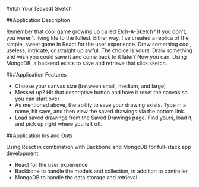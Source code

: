#etch Your [Saved] Sketch

##Application Description

Remember that cool game growing up called Etch-A-Sketch? If you don't, you weren't
living life to the fullest. Either way, I've created a replica of the simple,
sweet game in React for the user experience. Draw something cool, useless, intricate, 
or straight up awful. The choice is yours. Draw something and wish you could
save it and come back to it later? Now you can. Using MongoDB, a backend exists to 
save and retrieve that slick sketch.

###Application Features

- Choose your canvas size (between small, medium, and large)
- Messed up? Hit that descriptive button and have it reset the canvas so you can start over
- As mentioned above, the ability to save your drawing exists. Type in a name, hit save, and 
then view the saved drawings via the bottom link.
- Load saved drawings from the Saved Drawings page. Find yours, load it, and pick up right
where you left off.

##Application Ins and Outs

Using React in combination with Backbone and MongoDB for full-stack app development.

- React for the user experience
- Backbone to handle the models and collection, in addition to controller
- MongoDB to handle the data storage and retrieval

